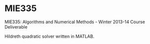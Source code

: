 # MIE335
MIE335: Algorithms and Numerical Methods - Winter 2013-14 Course Deliverable

Hildreth quadratic solver written in MATLAB.
